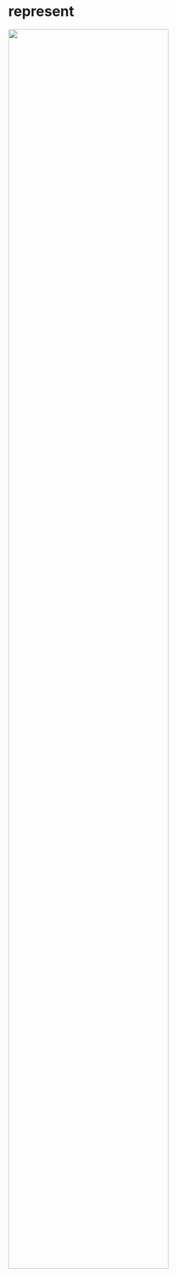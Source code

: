 # represent

<img src="https://github.com/jkcon/represent/blob/master/Screen%20Shot%202019-02-26%20at%209.38.31%20PM.png?raw=true" width="80%">
